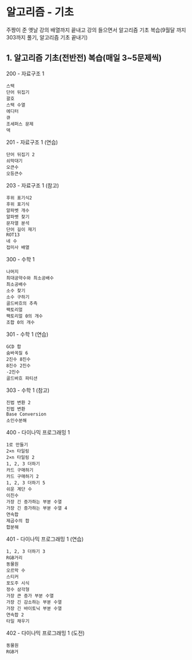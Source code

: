 # 알고리즘 - 기초
주짱이 준 옛날 강의 배열까지 끝내고
강의 들으면서 알고리즘 기초 복습(9월달 까지 303까지 풀기, 알고리즘 기초 끝내기)

## 1.  알고리즘 기초(전반전) 복습(매일 3~5문제씩)
200 - 자료구조 1
```
스택
단어 뒤집기
괄호
스택 수열
에디터
큐
조세퍼스 문제
덱
```
201 - 자료구조 1 (연습)
```
단어 뒤집기 2
쇠막대기
오큰수
오등큰수
```
203 - 자료구조 1 (참고)
```
후위 표기식2
후위 표기식
알파벳 개수
알파벳 찾기
문자열 분석
단어 길이 재기
ROT13
네 수
접미사 배열
```
300 - 수학 1
```
나머지
최대공약수와 최소공배수
최소공배수
소수 찾기
소수 구하기
골드바흐의 추측
팩토리얼
팩토리얼 0의 개수
조합 0의 개수
```
301 - 수학 1 (연습)
```
GCD 합
숨바꼭질 6
2진수 8진수
8진수 2진수
-2진수
골드바흐 파티션
```
303 - 수학 1 (참고)
```
진법 변환 2
진법 변환
Base Conversion
소인수분해
```
400 - 다이나믹 프로그래밍 1
```
1로 만들기
2×n 타일링
2×n 타일링 2
1, 2, 3 더하기
카드 구매하기
카드 구매하기 2
1, 2, 3 더하기 5
쉬운 계단 수
이친수
가장 긴 증가하는 부분 수열
가장 긴 증가하는 부분 수열 4
연속합
제곱수의 합
합분해
```
401 - 다이나믹 프로그래밍 1 (연습)
```
1, 2, 3 더하기 3
RGB거리
동물원
오르막 수
스티커
포도주 시식
정수 삼각형
가장 큰 증가 부분 수열
가장 긴 감소하는 부분 수열
가장 긴 바이토닉 부분 수열
연속합 2
타일 채우기
```
402 - 다이나믹 프로그래밍 1 (도전)
```
동물원
RGB거
```
